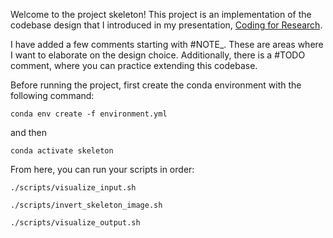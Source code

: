 Welcome to the project skeleton! This project is an implementation of the codebase design that I introduced in my presentation, [Coding for Research](https://docs.google.com/presentation/d/19yjcO6wJD2namfWpumbC7slPaODvTbNet_SnvM1RRXo/edit?usp=sharing).

I have added a few comments starting with #NOTE_<X>. These are areas where I want to elaborate on the design choice. Additionally, there is a #TODO comment, where you can practice extending
this codebase.

Before running the project, first create the conda environment with the following command:

`conda env create -f environment.yml`

and then 

`conda activate skeleton`

From here, you can run your scripts in order:

`./scripts/visualize_input.sh`

`./scripts/invert_skeleton_image.sh`

`./scripts/visualize_output.sh`